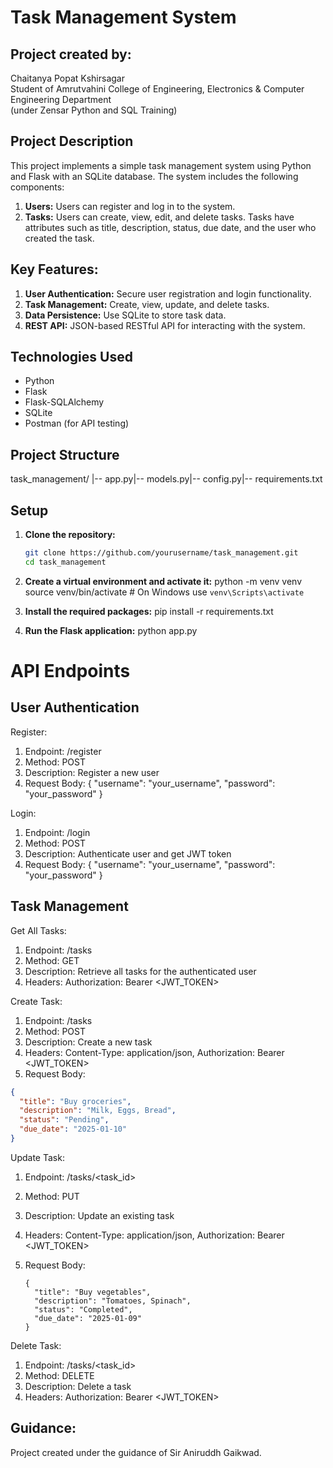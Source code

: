 # Task Management System

## Project created by:
Chaitanya Popat Kshirsagar  
Student of Amrutvahini College of Engineering, Electronics & Computer Engineering Department  
(under Zensar Python and SQL Training)

## Project Description
This project implements a simple task management system using Python and Flask with an SQLite database. The system includes the following components:

1. **Users:** Users can register and log in to the system.
2. **Tasks:** Users can create, view, edit, and delete tasks. Tasks have attributes such as title, description, status, due date, and the user who created the task.

## Key Features:
1. **User Authentication:** Secure user registration and login functionality.
2. **Task Management:** Create, view, update, and delete tasks.
3. **Data Persistence:** Use SQLite to store task data.
4. **REST API:** JSON-based RESTful API for interacting with the system.

## Technologies Used
- Python
- Flask
- Flask-SQLAlchemy
- SQLite
- Postman (for API testing)

## Project Structure
task_management/ |-- app.py|-- models.py|-- config.py|-- requirements.txt


## Setup
1. **Clone the repository:**
   ```bash
   git clone https://github.com/yourusername/task_management.git
   cd task_management
2. **Create a virtual environment and activate it:**
   python -m venv venv
   source venv/bin/activate   # On Windows use `venv\Scripts\activate`
   
4. **Install the required packages:**
   pip install -r requirements.txt

5. **Run the Flask application:**
   python app.py

# API Endpoints

## User Authentication

Register: 

1)  Endpoint: /register  
2)  Method: POST  
3)  Description: Register a new user  
4)  Request Body: { "username": "your_username", "password": "your_password" }

Login:  

1)  Endpoint: /login  
2)  Method: POST  
3)  Description: Authenticate user and get JWT token  
4)  Request Body: { "username": "your_username", "password": "your_password" }

## Task Management

Get All Tasks:  

1)  Endpoint: /tasks  
2)  Method: GET  
3)  Description: Retrieve all tasks for the authenticated user  
4)  Headers: Authorization: Bearer <JWT_TOKEN>


Create Task:  

1)  Endpoint: /tasks  
2)  Method: POST  
3)  Description: Create a new task  
4)  Headers: Content-Type: application/json, Authorization: Bearer <JWT_TOKEN>  
5)  Request Body:

```json
{
  "title": "Buy groceries",
  "description": "Milk, Eggs, Bread",
  "status": "Pending",
  "due_date": "2025-01-10"
}
````
Update Task:  

1)  Endpoint: /tasks/<task_id>  
2)  Method: PUT  
3)  Description: Update an existing task  
4)  Headers: Content-Type: application/json, Authorization: Bearer <JWT_TOKEN>  
5)  Request Body:  
  
        {
          "title": "Buy vegetables",  
          "description": "Tomatoes, Spinach",  
          "status": "Completed",  
          "due_date": "2025-01-09"  
        }

        
Delete Task:  

1)  Endpoint: /tasks/<task_id>  
2)  Method: DELETE  
3)  Description: Delete a task  
4)  Headers: Authorization: Bearer <JWT_TOKEN>  


## Guidance:
Project created under the guidance of Sir Aniruddh Gaikwad.
